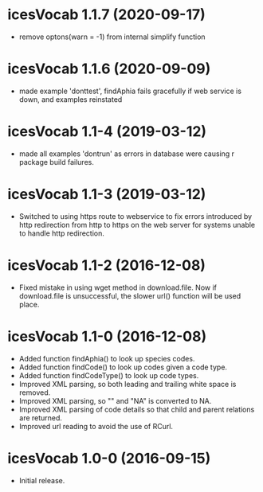 # icesVocab 1.1.7 (2020-09-17)
* remove optons(warn = -1) from internal simplify function

# icesVocab 1.1.6 (2020-09-09)
* made example 'donttest', findAphia fails gracefully if web service
  is down, and examples reinstated

# icesVocab 1.1-4 (2019-03-12)
* made all examples 'dontrun' as errors in database were causing r
  package build failures.

# icesVocab 1.1-3 (2019-03-12)
* Switched to using https route to webservice to fix errors introduced by http
  redirection from http to https on the web server for systems unable to handle
  http redirection.

# icesVocab 1.1-2 (2016-12-08)
* Fixed mistake in using wget method in download.file.  Now if
  download.file is unsuccessful, the slower url() function will be
  used place.

# icesVocab 1.1-0 (2016-12-08)
* Added function findAphia() to look up species codes.
* Added function findCode() to look up codes given a code type.
* Added function findCodeType() to look up code types.
* Improved XML parsing, so both leading and trailing white space is removed.
* Improved XML parsing, so "" and "NA" is converted to NA.
* Improved XML parsing of code details so that child and parent
  relations are returned.
* Improved url reading to avoid the use of RCurl.


# icesVocab 1.0-0 (2016-09-15)
* Initial release.

